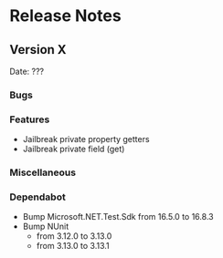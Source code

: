 # Release Notes

## Version X

Date: ???

### Bugs

### Features

- Jailbreak private property getters
- Jailbreak private field (get)

### Miscellaneous

### Dependabot

- Bump Microsoft.NET.Test.Sdk from 16.5.0 to 16.8.3
- Bump NUnit 
  - from 3.12.0 to 3.13.0
  - from 3.13.0 to 3.13.1

